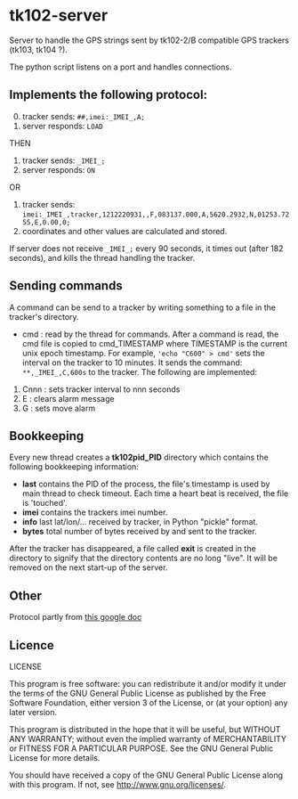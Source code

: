 # tk102-server

Server to handle the GPS strings sent by tk102-2/B compatible GPS trackers (tk103, tk104 ?).

The python script listens on a port and handles connections. 

## Implements the following protocol:

0. tracker sends: <code>##,imei:\_IMEI\_,A;</code>
1. server responds: <code>LOAD</code>

THEN 

1. tracker sends: <code>\_IMEI\_;</code>
2. server responds: <code>ON</code>

OR

1. tracker sends: <code>imei:\_IMEI\_,tracker,1212220931,,F,083137.000,A,5620.2932,N,01253.7255,E,0.00,0;</code>
2. coordinates and other values are calculated and stored.

If server does not receive <code>\_IMEI\_;</code> every 90 seconds, it times out (after 182 seconds), and kills the thread handling the tracker.

## Sending commands

A command can be send to a tracker by writing something to a file in the tracker's directory.

* cmd  : read by the thread for commands. After a command is read, the cmd file is copied to cmd_TIMESTAMP where TIMESTAMP is the current unix epoch timestamp. For example, <code>'echo "C600" > cmd'</code> sets the interval on the tracker to 10 minutes. It sends the command: <code>**,\_IMEI\_,C,600s</code> to the tracker. The following are implemented:

1. Cnnn : sets tracker interval to nnn seconds
2. E    : clears alarm message
3. G    : sets move alarm

## Bookkeeping

Every new thread creates a **tk102pid\_PID** directory which contains the following bookkeeping information:

* **last** contains the PID of the process, the file's timestamp is used by main thread to check
timeout. Each time a heart beat is received, the file is 'touched'.
* **imei** contains the trackers imei number.
* **info** last lat/lon/... received by tracker, in Python "pickle" format.
* **bytes** total number of bytes received by and sent to the tracker.

After the tracker has disappeared, a file called **exit** is created in the directory to signify that the directory contents are no long "live". It will be removed on the next start-up of the server.

## Other

Protocol partly from [this google doc](https://docs.google.com/spreadsheet/ccc?key=0AtQofkYKWsMudDVHTi1ZNjI4emxlTVlhc3V1RWpsc0E#gid=0)

## Licence

LICENSE

This program is free software: you can redistribute it and/or modify
it under the terms of the GNU General Public License as published by
the Free Software Foundation, either version 3 of the License, or
(at your option) any later version.

This program is distributed in the hope that it will be useful,
but WITHOUT ANY WARRANTY; without even the implied warranty of
MERCHANTABILITY or FITNESS FOR A PARTICULAR PURPOSE.  See the
GNU General Public License for more details.

You should have received a copy of the GNU General Public License
along with this program.  If not, see <http://www.gnu.org/licenses/>.

